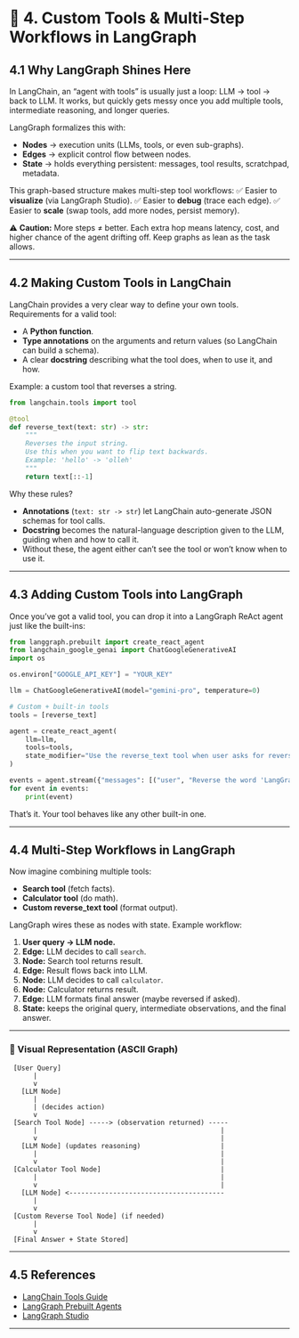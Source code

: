 # 🔹 4. Custom Tools & Multi-Step Workflows in LangGraph

## 4.1 Why LangGraph Shines Here

In LangChain, an “agent with tools” is usually just a loop: LLM → tool → back to LLM. It works, but quickly gets messy once you add multiple tools, intermediate reasoning, and longer queries.

LangGraph formalizes this with:

* **Nodes** → execution units (LLMs, tools, or even sub-graphs).
* **Edges** → explicit control flow between nodes.
* **State** → holds everything persistent: messages, tool results, scratchpad, metadata.

This graph-based structure makes multi-step tool workflows:
✅ Easier to **visualize** (via LangGraph Studio).
✅ Easier to **debug** (trace each edge).
✅ Easier to **scale** (swap tools, add more nodes, persist memory).

⚠️ **Caution:** More steps ≠ better. Each extra hop means latency, cost, and higher chance of the agent drifting off. Keep graphs as lean as the task allows.

---

## 4.2 Making Custom Tools in LangChain

LangChain provides a very clear way to define your own tools.
Requirements for a valid tool:

* A **Python function**.
* **Type annotations** on the arguments and return values (so LangChain can build a schema).
* A clear **docstring** describing what the tool does, when to use it, and how.

Example: a custom tool that reverses a string.

```python
from langchain.tools import tool

@tool
def reverse_text(text: str) -> str:
    """
    Reverses the input string.
    Use this when you want to flip text backwards.
    Example: 'hello' -> 'olleh'
    """
    return text[::-1]
```

Why these rules?

* **Annotations** (`text: str -> str`) let LangChain auto-generate JSON schemas for tool calls.
* **Docstring** becomes the natural-language description given to the LLM, guiding when and how to call it.
* Without these, the agent either can’t see the tool or won’t know when to use it.

---

## 4.3 Adding Custom Tools into LangGraph

Once you’ve got a valid tool, you can drop it into a LangGraph ReAct agent just like the built-ins:

```python
from langgraph.prebuilt import create_react_agent
from langchain_google_genai import ChatGoogleGenerativeAI
import os

os.environ["GOOGLE_API_KEY"] = "YOUR_KEY"

llm = ChatGoogleGenerativeAI(model="gemini-pro", temperature=0)

# Custom + built-in tools
tools = [reverse_text]

agent = create_react_agent(
    llm=llm,
    tools=tools,
    state_modifier="Use the reverse_text tool when user asks for reversed words."
)

events = agent.stream({"messages": [("user", "Reverse the word 'LangGraph'")]})
for event in events:
    print(event)
```

That’s it. Your tool behaves like any other built-in one.

---

## 4.4 Multi-Step Workflows in LangGraph

Now imagine combining multiple tools:

* **Search tool** (fetch facts).
* **Calculator tool** (do math).
* **Custom reverse\_text tool** (format output).

LangGraph wires these as nodes with state. Example workflow:

1. **User query → LLM node.**
2. **Edge:** LLM decides to call `search`.
3. **Node:** Search tool returns result.
4. **Edge:** Result flows back into LLM.
5. **Node:** LLM decides to call `calculator`.
6. **Node:** Calculator returns result.
7. **Edge:** LLM formats final answer (maybe reversed if asked).
8. **State:** keeps the original query, intermediate observations, and the final answer.

---

### 🔎 Visual Representation (ASCII Graph)

```
 [User Query]
      |
      v
   [LLM Node]
      |
      | (decides action)
      v
 [Search Tool Node] -----> (observation returned) -----
      |                                              |
      v                                              |
   [LLM Node] (updates reasoning)                    |
      |                                              |
      v                                              |
 [Calculator Tool Node]                              |
      |                                              |
      v                                              |
   [LLM Node] <---------------------------------------
      |
      v
 [Custom Reverse Tool Node] (if needed)
      |
      v
 [Final Answer + State Stored]
```

---

## 4.5 References

* [LangChain Tools Guide](https://python.langchain.com/docs/modules/tools/)
* [LangGraph Prebuilt Agents](https://langchain-ai.github.io/langgraph/how-tos/create-react-agent/)
* [LangGraph Studio](https://langchain-ai.github.io/langgraph/concepts/langgraph_studio/)

---
